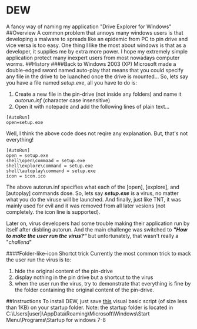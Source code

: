 # DEW
A fancy way of naming my application "Drive Explorer for Windows"
##Overview
A common problem that annoys many windows users is that developing a malware to spreads like an epidemic from PC to pin drive and vice versa is too easy. One thing I like the most about windows is that as a developer, it supplies me by extra more power.
I hope my extremely simple application protect many inexpert users from most nowadays computer worms.
##History
####Back to Windows 2003 (XP)
Microsoft made a double-edged sword named auto-play that means that you could specify any file in the drive to be luanched once the drive is mounted... So, lets say you have a file named *setup.exe*, all you have to do is:
 1. Create a new file in the pin-drive (not inside any folders) and name it *autorun.inf* (character case insensitive)
 2. Open it with notepade and add the following lines of plain text...
```
[AutoRun]
open=setup.exe
```

Well, I think the above code does not reqire any explanation. But, that's not everything!
```
[AutoRun]
open = setup.exe 
shell\open\commaad = setup.exe 
shell\explore\command = setup.exe 
shell\autoplay\command = setup.exe 
icon = icon.ico
```
The above autorun.inf specifies what each of the [open], [explore], and  [autoplay] commands dose. So, lets say ***setup.exe*** is a virus, no matter what you do the viruse will be launched. And finally, just like TNT, it was mainly used for evil and it was removed from all later vesions (not completely. the icon line is supported).

Later on, virus developers had some trouble making their application run by itself after disbling autorun. And the main challenge was switched to ***"How to make the user run the virus?"*** but unfortunately, that wasn't really a "*challend*"

####Folder-like-icon Shortct trick
Currently the most common trick to mack the user run the virus is to:
 1. hide the original content of the pin-drive
 2. display nothing in the pin drive but a shortcut to the virus
 3. when the user run the virus, try to demonstrate that everything is fine by the folder containing the original content of the pin-drive.


##Instructions
To install DEW, just save [this](https://raw.githubusercontent.com/meena-hanna/DEW/master/DEW.vbs) visual basic script (of size less than 1KB) on your startup folder.
Note: the startup folder is located in C:\Users\[user]\AppData\Roaming\Microsoft\Windows\Start Menu\Programs\Startup for windows 7-8
